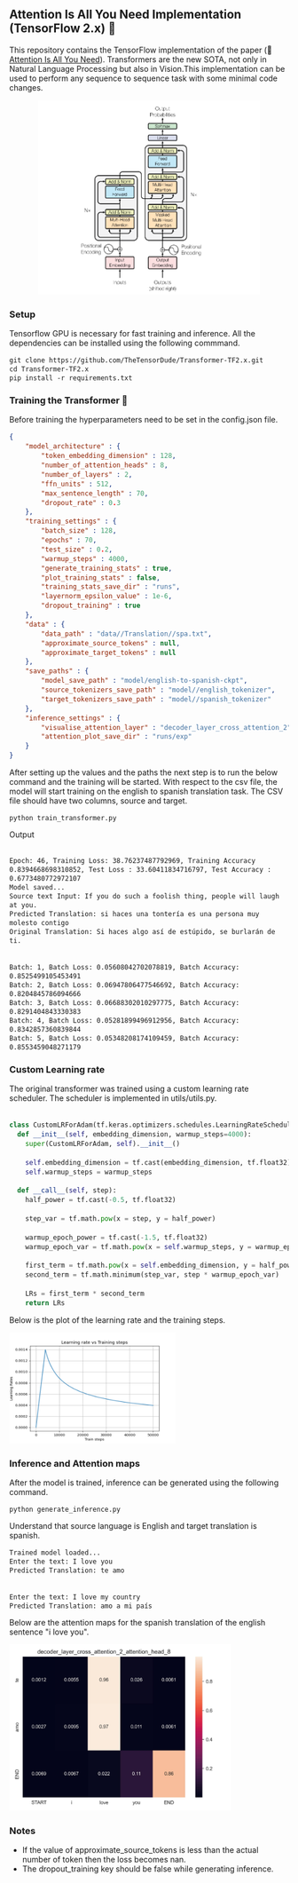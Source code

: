 ## Attention Is All You Need Implementation (TensorFlow 2.x) 🚀

This repository contains the TensorFlow implementation of the paper (:link: [Attention Is All You Need](https://arxiv.org/abs/1706.03762)). Transformers are the new SOTA, not only in Natural Language Processing but also in Vision.This implementation can be used to perform any sequence to sequence task with some minimal code changes. 

<div align="center">
    <img src="images\transformer_picture.png" width="400" height = "350">
</div>

### Setup
Tensorflow GPU is necessary for fast training and inference. All the dependencies can be installed using the following
commmand.

```
git clone https://github.com/TheTensorDude/Transformer-TF2.x.git
cd Transformer-TF2.x
pip install -r requirements.txt
```

### Training the Transformer :metal:
Before training the hyperparameters need to be set in the config.json file.

```json 
{
    "model_architecture" : {
        "token_embedding_dimension" : 128,
        "number_of_attention_heads" : 8,
        "number_of_layers" : 2,
        "ffn_units" : 512,
        "max_sentence_length" : 70,
        "dropout_rate" : 0.3
    },
    "training_settings" : {
        "batch_size" : 128,
        "epochs" : 70,
        "test_size" : 0.2,
        "warmup_steps" : 4000,
        "generate_training_stats" : true,
        "plot_training_stats" : false,
        "training_stats_save_dir" : "runs",
        "layernorm_epsilon_value" : 1e-6,
        "dropout_training" : true  
    },
    "data" : {
        "data_path" : "data//Translation//spa.txt",
        "approximate_source_tokens" : null,
        "approximate_target_tokens" : null
    },
    "save_paths" : {
        "model_save_path" : "model/english-to-spanish-ckpt",
        "source_tokenizers_save_path" : "model//english_tokenizer",
        "target_tokenizers_save_path" : "model//spanish_tokenizer"
    },
    "inference_settings" : {
        "visualise_attention_layer" : "decoder_layer_cross_attention_2",
        "attention_plot_save_dir" : "runs/exp"
    }
}
```

After setting up the values and the paths the next step is to run the below command and the training will be started. With respect to the csv file, the model will start training on the english to spanish translation task. The CSV file should have two columns, source and target.
```
python train_transformer.py
```

Output 

```

Epoch: 46, Training Loss: 38.76237487792969, Training Accuracy 0.8394668698310852, Test Loss : 33.60411834716797, Test Accuracy : 0.6773480772972107
Model saved...
Source text Input: If you do such a foolish thing, people will laugh at you.
Predicted Translation: si haces una tontería es una persona muy molesto contigo
Original Translation: Si haces algo así de estúpido, se burlarán de ti.


Batch: 1, Batch Loss: 0.05608042702078819, Batch Accuracy: 0.8525499105453491
Batch: 2, Batch Loss: 0.06947806477546692, Batch Accuracy: 0.8204845786094666
Batch: 3, Batch Loss: 0.06688302010297775, Batch Accuracy: 0.8291404843330383
Batch: 4, Batch Loss: 0.05281899496912956, Batch Accuracy: 0.8342857360839844
Batch: 5, Batch Loss: 0.05348208174109459, Batch Accuracy: 0.8553459048271179
```

### Custom Learning rate

The original transformer was trained using a custom learning rate scheduler. The scheduler is implemented in utils/utils.py.
```python

class CustomLRForAdam(tf.keras.optimizers.schedules.LearningRateSchedule):
  def __init__(self, embedding_dimension, warmup_steps=4000):
    super(CustomLRForAdam, self).__init__()

    self.embedding_dimension = tf.cast(embedding_dimension, tf.float32)
    self.warmup_steps = warmup_steps

  def __call__(self, step):
    half_power = tf.cast(-0.5, tf.float32)
        
    step_var = tf.math.pow(x = step, y = half_power)
    
    warmup_epoch_power = tf.cast(-1.5, tf.float32)
    warmup_epoch_var = tf.math.pow(x = self.warmup_steps, y = warmup_epoch_power)

    first_term = tf.math.pow(x = self.embedding_dimension, y = half_power)
    second_term = tf.math.minimum(step_var, step * warmup_epoch_var)
    
    LRs = first_term * second_term
    return LRs

```
Below is the plot of the learning rate and the training steps.

<img src="runs\learning_rate.png" width="300" height = "200">


### Inference and Attention maps
After the model is trained, inference can be generated using the following command.
```
python generate_inference.py
```
Understand that source language is English and target translation is spanish.

```
Trained model loaded...
Enter the text: I love you
Predicted Translation: te amo


Enter the text: I love my country
Predicted Translation: amo a mi país
```

Below are the attention maps for the spanish translation of the english sentence "i love you".

<img src="images\attention_head_8.jpg" width="400" height = "300">

### Notes
- If the value of approximate_source_tokens is less than the actual number of token then the loss becomes nan.
- The dropout_training key should be false while generating inference.
